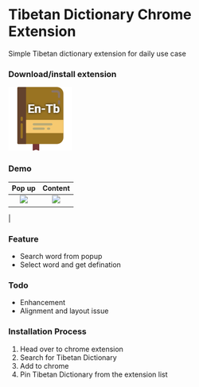 # Tibetan Dictionary Chrome Extension   
Simple Tibetan dictionary extension for daily use case
### Download/install extension
[![](https://github.com/CodingWithTashi/tibetan_dictionary_chrome_extension/blob/main/assets/icon128.png?raw=true)](https://chrome.google.com/webstore/detail/tibetan-dictionry/adfffbhmkignepdggmlpojjplehfcnma)

### Demo
| Pop up | Content  |
| :---:   | :-: |
| <img src="https://user-images.githubusercontent.com/25583737/182013962-869f0d9f-f136-47e6-a787-d8678b596155.gif" width="400px"/> | <img src="https://user-images.githubusercontent.com/25583737/182992595-61588b10-c6f3-4178-975b-10dcb38e1e13.gif" width="400px"/>
 |


### Feature
* Search word from popup
* Select word and get defination

### Todo
* Enhancement
* Alignment and layout issue

### Installation Process
1. Head over to chrome extension
2. Search for Tibetan Dictionary
3. Add to chrome
4. Pin Tibetan Dictionary from the extension list


